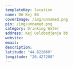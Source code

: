 ```yaml
---
templateKey: location
name: DW Kej 04
coverImage: /img/unnamed.png
pin: /img/unnamed.png
category: Drinking Water
address: Kej Oslobodjenja bb
website:
email: 
description:
latitude: "44.822860"
longitude: "20.427208"
---
```

